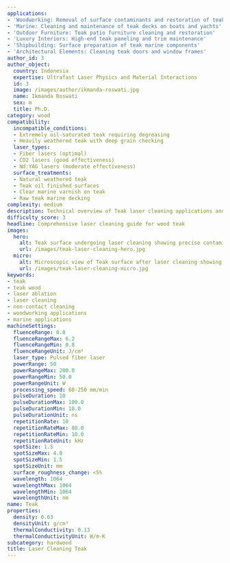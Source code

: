 ```yaml
---
applications:
- 'Woodworking: Removal of surface contaminants and restoration of teak furniture'
- 'Marine: Cleaning and maintenance of teak decks on boats and yachts'
- 'Outdoor Furniture: Teak patio furniture cleaning and restoration'
- 'Luxury Interiors: High-end teak paneling and trim maintenance'
- 'Shipbuilding: Surface preparation of teak marine components'
- 'Architectural Elements: Cleaning teak doors and window frames'
author_id: 3
author_object:
  country: Indonesia
  expertise: Ultrafast Laser Physics and Material Interactions
  id: 3
  image: /images/author/ikmanda-roswati.jpg
  name: Ikmanda Roswati
  sex: m
  title: Ph.D.
category: wood
compatibility:
  incompatible_conditions:
  - Extremely oil-saturated teak requiring degreasing
  - Heavily weathered teak with deep grain checking
  laser_types:
  - Fiber lasers (optimal)
  - CO2 lasers (good effectiveness)
  - Nd:YAG lasers (moderate effectiveness)
  surface_treatments:
  - Natural weathered teak
  - Teak oil finished surfaces
  - Clear marine varnish on teak
  - Raw teak marine decking
complexity: medium
description: Technical overview of Teak laser cleaning applications and parameters
difficulty_score: 3
headline: Comprehensive laser cleaning guide for wood teak
images:
  hero:
    alt: Teak surface undergoing laser cleaning showing precise contamination removal
    url: /images/teak-laser-cleaning-hero.jpg
  micro:
    alt: Microscopic view of Teak surface after laser cleaning showing detailed surface structure
    url: /images/teak-laser-cleaning-micro.jpg
keywords:
- teak
- teak wood
- laser ablation
- laser cleaning
- non-contact cleaning
- woodworking applications
- marine applications
machineSettings:
  fluenceRange: 0.8
  fluenceRangeMax: 6.2
  fluenceRangeMin: 0.8
  fluenceRangeUnit: J/cm²
  laser_type: Pulsed fiber laser
  powerRange: 50
  powerRangeMax: 200.0
  powerRangeMin: 50.0
  powerRangeUnit: W
  processing_speed: 60-250 mm/min
  pulseDuration: 10
  pulseDurationMax: 100.0
  pulseDurationMin: 10.0
  pulseDurationUnit: ns
  repetitionRate: 10
  repetitionRateMax: 80.0
  repetitionRateMin: 10.0
  repetitionRateUnit: kHz
  spotSize: 1.5
  spotSizeMax: 4.0
  spotSizeMin: 1.5
  spotSizeUnit: mm
  surface_roughness_change: <5%
  wavelength: 1064
  wavelengthMax: 1064
  wavelengthMin: 1064
  wavelengthUnit: nm
name: Teak
properties:
  density: 0.63
  densityUnit: g/cm³
  thermalConductivity: 0.13
  thermalConductivityUnit: W/m·K
subcategory: hardwood
title: Laser Cleaning Teak
---
```

